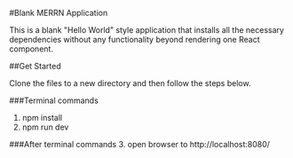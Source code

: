 #Blank MERRN Application

This is a blank "Hello World" style application that installs all the necessary dependencies without any functionality beyond rendering one React component.

##Get Started

Clone the files to a new directory and then follow the steps below.

###Terminal commands
1. npm install
2. npm run dev

###After terminal commands
3. open browser to http://localhost:8080/

